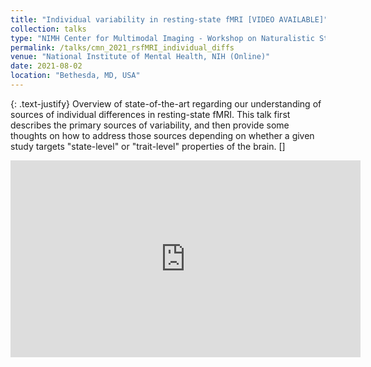 ```yaml
---
title: "Individual variability in resting-state fMRI [VIDEO AVAILABLE]"
collection: talks
type: "NIMH Center for Multimodal Imaging - Workshop on Naturalistic Stimuli and Individual Differences"
permalink: /talks/cmn_2021_rsfMRI_individual_diffs
venue: "National Institute of Mental Health, NIH (Online)"
date: 2021-08-02
location: "Bethesda, MD, USA"
---
```


{: .text-justify}
Overview of state-of-the-art regarding our understanding of sources of individual differences in resting-state fMRI. This talk first describes the primary sources of variability, and then provide some thoughts on how to address those sources depending on whether a given study targets "state-level" or "trait-level" properties of the brain. []

<iframe width="560" height="315" src="https://www.youtube.com/embed/HymjFBCa-n4" title="YouTube video player" frameborder="0" allow="accelerometer; autoplay; clipboard-write; encrypted-media; gyroscope; picture-in-picture" allowfullscreen></iframe>
